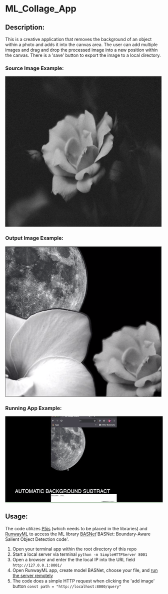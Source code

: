 # ML_Collage_App 

## Description: 

This is a creative application that removes the background of an object within a photo and adds it into the canvas area. The user can add multiple images and drag and drop the processed image into a new position within the canvas. 
There is a 'save' button to export the image to a local directory. 

### Source Image Example:
<img src="https://github.com/nightshining/ML_Collage_App/blob/master/assets/flower2.png?raw=true" width="500" height="480"> </img>

### Output Image Example: 

<img src="https://github.com/nightshining/ML_Collage_App/blob/master/assets/collage_output.png?raw=true" width="500" height="480"></img>

### Running App Example:
![](https://github.com/nightshining/ML_Collage_App/blob/master/assets/gif_collage.gif?raw=true)

## Usage: 

The code utilizes [P5js](https://p5js.org/download/) (which needs to be placed in the libraries) and [RunwayML](https://runwayml.com/) to access the ML library [BASNet](https://github.com/NathanUA/BASNet)'BASNet: Boundary-Aware Salient Object Detection code'.

1. Open your terminal app within the root directory of this repo
2. Start a local server via terminal
``` python -m SimpleHTTPServer 8001 ```
3. Open a browser and enter the the local IP into the URL field 
``` http://127.0.0.1:8001/ ```
4. Open RunwayML app, create model BASNet, choose your file, and [run the server remotely](https://www.youtube.com/watch?v=db1USOwbRPQ)
5. The code does a simple HTTP request when clicking the 'add image' button
``` const path = "http://localhost:8000/query" ```






